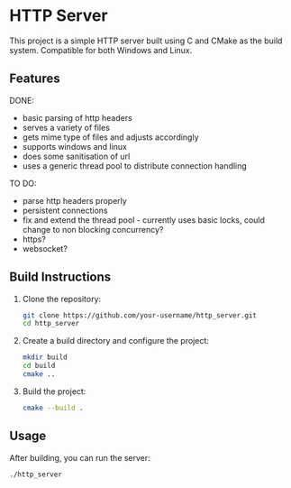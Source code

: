 # HTTP Server

This project is a simple HTTP server built using C and CMake as the build system. Compatible for both Windows and Linux.

## Features

DONE:
- basic parsing of http headers
- serves a variety of files
- gets mime type of files and adjusts accordingly
- supports windows and linux
- does some sanitisation of url
- uses a generic thread pool to distribute connection handling

TO DO:
- parse http headers properly
- persistent connections
- fix and extend the thread pool - currently uses basic locks, could change to non blocking concurrency?
- https?
- websocket?

## Build Instructions

1. Clone the repository:
    ```bash
    git clone https://github.com/your-username/http_server.git
    cd http_server
    ```

2. Create a build directory and configure the project:
    ```bash
    mkdir build
    cd build
    cmake ..
    ```

3. Build the project:
    ```bash
    cmake --build .
    ```

## Usage

After building, you can run the server:
```bash
./http_server
```
